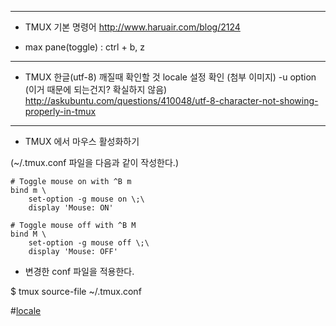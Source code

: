 
----------

 * TMUX 기본 명령어
http://www.haruair.com/blog/2124

- max pane(toggle) : ctrl + b, z

----------

 * TMUX 한글(utf-8) 깨질때 확인할 것
locale 설정 확인 (첨부 이미지)
-u option (이거 때문에 되는건지? 확실하지 않음)
http://askubuntu.com/questions/410048/utf-8-character-not-showing-properly-in-tmux

----------

 * TMUX 에서 마우스 활성화하기

(~/.tmux.conf 파일을 다음과 같이 작성한다.)

```
# Toggle mouse on with ^B m
bind m \
	set-option -g mouse on \;\
	display 'Mouse: ON'

# Toggle mouse off with ^B M
bind M \
	set-option -g mouse off \;\
	display 'Mouse: OFF'
```

  * 변경한 conf 파일을 적용한다.

$ tmux source-file ~/.tmux.conf

#[locale](upload_10_10_2016_at_2_27_06_PM.png)
